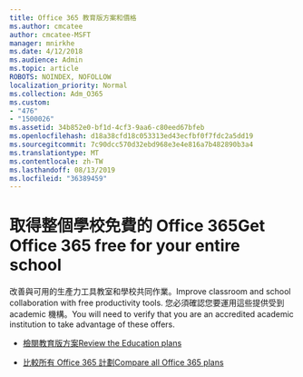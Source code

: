 ```yaml
---
title: Office 365 教育版方案和價格
ms.author: cmcatee
author: cmcatee-MSFT
manager: mnirkhe
ms.date: 4/12/2018
ms.audience: Admin
ms.topic: article
ROBOTS: NOINDEX, NOFOLLOW
localization_priority: Normal
ms.collection: Adm_O365
ms.custom:
- "476"
- "1500026"
ms.assetid: 34b852e0-bf1d-4cf3-9aa6-c80eed67bfeb
ms.openlocfilehash: d18a38cfd18c053313ed43ecfbf0f7fdc2a5dd19
ms.sourcegitcommit: 7c90dcc570d32ebd968e3e4e816a7b482890b3a4
ms.translationtype: MT
ms.contentlocale: zh-TW
ms.lasthandoff: 08/13/2019
ms.locfileid: "36389459"
---
```

# <a name="get-office-365-free-for-your-entire-school"></a><span data-ttu-id="33bf2-102">取得整個學校免費的 Office 365</span><span class="sxs-lookup"><span data-stu-id="33bf2-102">Get Office 365 free for your entire school</span></span>

<span data-ttu-id="33bf2-103">改善與可用的生產力工具教室和學校共同作業。</span><span class="sxs-lookup"><span data-stu-id="33bf2-103">Improve classroom and school collaboration with free productivity tools.</span></span> <span data-ttu-id="33bf2-104">您必須確認您要運用這些提供受到 academic 機構。</span><span class="sxs-lookup"><span data-stu-id="33bf2-104">You will need to verify that you are an accredited academic institution to take advantage of these offers.</span></span>
  
- [<span data-ttu-id="33bf2-105">檢閱教育版方案</span><span class="sxs-lookup"><span data-stu-id="33bf2-105">Review the Education plans</span></span>](https://products.office.com/academic/compare-office-365-education-plans)

- [<span data-ttu-id="33bf2-106">比較所有 Office 365 計劃</span><span class="sxs-lookup"><span data-stu-id="33bf2-106">Compare all Office 365 plans</span></span>](https://products.office.com/business/compare-more-office-365-for-business-plans)